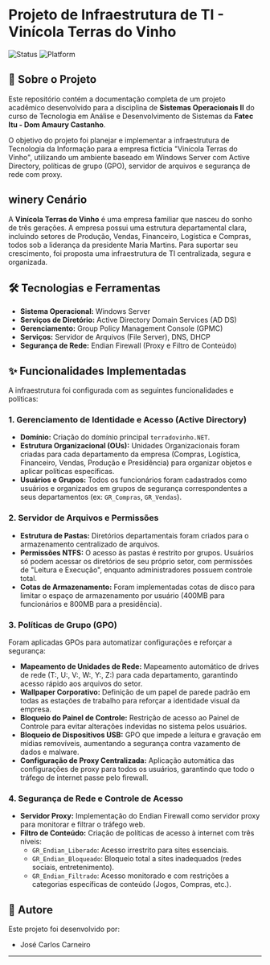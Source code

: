 # Projeto de Infraestrutura de TI - Vinícola Terras do Vinho

![Status](https://img.shields.io/badge/Status-Conclu%C3%ADdo-green)
![Platform](https://img.shields.io/badge/Plataforma-Windows%20Server-blue)

## 📖 Sobre o Projeto

Este repositório contém a documentação completa de um projeto acadêmico desenvolvido para a disciplina de **Sistemas Operacionais II** do curso de Tecnologia em Análise e Desenvolvimento de Sistemas da **Fatec Itu - Dom Amaury Castanho**.

O objetivo do projeto foi planejar e implementar a infraestrutura de Tecnologia da Informação para a empresa fictícia "Vinícola Terras do Vinho", utilizando um ambiente baseado em Windows Server com Active Directory, políticas de grupo (GPO), servidor de arquivos e segurança de rede com proxy.

##  winery Cenário

A **Vinícola Terras do Vinho** é uma empresa familiar que nasceu do sonho de três gerações. A empresa possui uma estrutura departamental clara, incluindo setores de Produção, Vendas, Financeiro, Logística e Compras, todos sob a liderança da presidente Maria Martins. Para suportar seu crescimento, foi proposta uma infraestrutura de TI centralizada, segura e organizada.

## 🛠️ Tecnologias e Ferramentas

* **Sistema Operacional:** Windows Server
* **Serviços de Diretório:** Active Directory Domain Services (AD DS)
* **Gerenciamento:** Group Policy Management Console (GPMC)
* **Serviços:** Servidor de Arquivos (File Server), DNS, DHCP
* **Segurança de Rede:** Endian Firewall (Proxy e Filtro de Conteúdo) 

## ✨ Funcionalidades Implementadas

A infraestrutura foi configurada com as seguintes funcionalidades e políticas:

### 1. Gerenciamento de Identidade e Acesso (Active Directory)
* **Domínio:** Criação do domínio principal `terradovinho.NET`.
* **Estrutura Organizacional (OUs):** Unidades Organizacionais foram criadas para cada departamento da empresa (Compras, Logística, Financeiro, Vendas, Produção e Presidência) para organizar objetos e aplicar políticas específicas.
* **Usuários e Grupos:** Todos os funcionários foram cadastrados como usuários e organizados em grupos de segurança correspondentes a seus departamentos (ex: `GR_Compras`, `GR_Vendas`).

### 2. Servidor de Arquivos e Permissões
* **Estrutura de Pastas:** Diretórios departamentais foram criados para o armazenamento centralizado de arquivos.
* **Permissões NTFS:** O acesso às pastas é restrito por grupos. Usuários só podem acessar os diretórios de seu próprio setor, com permissões de "Leitura e Execução", enquanto administradores possuem controle total.
* **Cotas de Armazenamento:** Foram implementadas cotas de disco para limitar o espaço de armazenamento por usuário (400MB para funcionários e 800MB para a presidência).

### 3. Políticas de Grupo (GPO)
Foram aplicadas GPOs para automatizar configurações e reforçar a segurança:
* **Mapeamento de Unidades de Rede:** Mapeamento automático de drives de rede (T:, U:, V:, W:, Y:, Z:) para cada departamento, garantindo acesso rápido aos arquivos do setor.
* **Wallpaper Corporativo:** Definição de um papel de parede padrão em todas as estações de trabalho para reforçar a identidade visual da empresa.
* **Bloqueio do Painel de Controle:** Restrição de acesso ao Painel de Controle para evitar alterações indevidas no sistema pelos usuários.
* **Bloqueio de Dispositivos USB:** GPO que impede a leitura e gravação em mídias removíveis, aumentando a segurança contra vazamento de dados e malware.
* **Configuração de Proxy Centralizada:** Aplicação automática das configurações de proxy para todos os usuários, garantindo que todo o tráfego de internet passe pelo firewall.

### 4. Segurança de Rede e Controle de Acesso
* **Servidor Proxy:** Implementação do Endian Firewall como servidor proxy para monitorar e filtrar o tráfego web.
* **Filtro de Conteúdo:** Criação de políticas de acesso à internet com três níveis:
    * `GR_Endian_Liberado`: Acesso irrestrito para sites essenciais.
    * `GR_Endian_Bloqueado`: Bloqueio total a sites inadequados (redes sociais, entretenimento).
    * `GR_Endian_Filtrado`: Acesso monitorado e com restrições a categorias específicas de conteúdo (Jogos, Compras, etc.).

## 👥 Autore

Este projeto foi desenvolvido por:

* José Carlos Carneiro 




---
